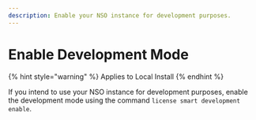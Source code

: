 ```yaml
---
description: Enable your NSO instance for development purposes.
---
```


# Enable Development Mode

{% hint style="warning" %}
Applies to Local Install
{% endhint %}

If you intend to use your NSO instance for development purposes, enable the development mode using the command `license smart development enable`.
